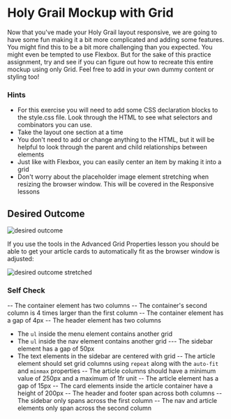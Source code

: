 # Holy Grail Mockup with Grid

Now that you've made your Holy Grail layout responsive, we are going to have some fun making it a bit more complicated and adding some features. You might find this to be a bit more challenging than you expected. You might even be tempted to use Flexbox. But for the sake of this practice assignment, try and see if you can figure out how to recreate this entire mockup using only Grid. Feel free to add in your own dummy content or styling too!

### Hints
- For this exercise you will need to add some CSS declaration blocks to the style.css file. Look through the HTML to see what selectors and combinators you can use.
- Take the layout one section at a time
- You don't need to add or change anything to the HTML, but it will be helpful to look through the parent and child relationships between elements
- Just like with Flexbox, you can easily center an item by making it into a grid
- Don't worry about the placeholder image element stretching when resizing the browser window. This will be covered in the Responsive lessons

## Desired Outcome

![desired outcome](./desired-outcome.png)

If you use the tools in the Advanced Grid Properties lesson you should be able to get your article cards to automatically fit as the browser window is adjusted:

![desired outcome stretched](./desired-outcome-stretched.png)

### Self Check
-- The container element has two columns
-- The container's second column is 4 times larger than the first column
-- The container element has a gap of 4px
-- The header element has two columns
- The `ul` inside the menu element contains another grid
- The `ul` inside the nav element contains another grid
--- The sidebar element has a gap of 50px
- The text elements in the sidebar are centered with grid
-- The article element should set grid columns using `repeat` along with the `auto-fit` and `minmax` properties
-- The article columns should have a minimum value of 250px and a maximum of 1fr unit
-- The article element has a gap of 15px
-- The card elements inside the article container have a height of 200px
-- The header and footer span across both columns
-- The sidebar only spans across the first column
-- The nav and article elements only span across the second column
